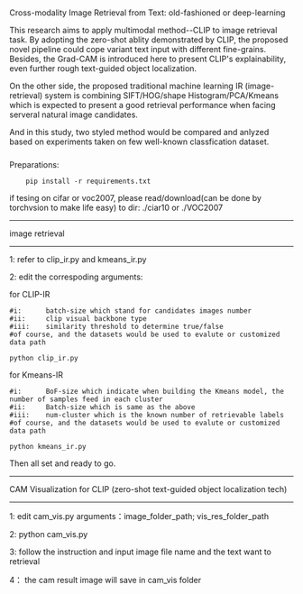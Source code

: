#####
Cross-modality Image Retrieval from Text: old-fashioned or deep-learning

This research aims to apply multimodal method--CLIP to image retrieval task.
By adopting the zero-shot ablity demonstrated by CLIP, the proposed novel pipeline could
cope variant text input with different fine-grains. Besides, the Grad-CAM is introduced
here to present CLIP's explainability, even further rough text-guided object localization.

On the other side, the proposed traditional machine learning IR (image-retrieval) system
is combining SIFT/HOG/shape Histogram/PCA/Kmeans which is expected to present a good 
retrieval performance when facing serveral natural image candidates.

And in this study, two styled method would be compared and anlyzed based on experiments taken
on few well-known classfication dataset.
#####

Preparations:

        pip install -r requirements.txt

if tesing on cifar or voc2007, please read/download(can be done by torchvsion to make life easy) to dir: ./ciar10 or ./VOC2007

*****
image retrieval
*****

1: refer to clip_ir.py and kmeans_ir.py

2: edit the correspoding arguments:

for CLIP-IR

    #i:      batch-size which stand for candidates images number
    #ii:     clip visual backbone type
    #iii:    similarity threshold to determine true/false
    #of course, and the datasets would be used to evalute or customized data path
    
    python clip_ir.py
    
for Kmeans-IR

    #i:      BoF-size which indicate when building the Kmeans model, the number of samples feed in each cluster
    #ii:     Batch-size which is same as the above 
    #iii:    num-cluster which is the known number of retrievable labels
    #of course, and the datasets would be used to evalute or customized data path
    
    python kmeans_ir.py
    
Then all set and ready to go.


****
CAM Visualization for CLIP
(zero-shot text-guided object localization tech)
****

1: edit cam_vis.py arguments：image_folder_path;               vis_res_folder_path

2: python cam_vis.py

3: follow the instruction and input image file name and the text want to retrieval

4： the cam result image will save in cam_vis folder
